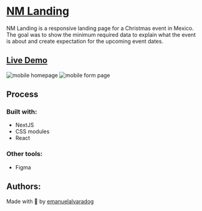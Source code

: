 # [NM Landing](https://www.navidadenlasmontanas.com/)
NM Landing is a responsive landing page for a Christmas event in Mexico. The goal was to show the minimum required data to explain what the event is about and create expectation for the upcoming event dates.

## [Live Demo](https://www.navidadenlasmontanas.com/)
![mobile homepage](https://lh3.googleusercontent.com/INOFcdP0L9Sf-99zK7nwFtd6uNWE2-CEMfeO7PFvdtKwcyNt4ZK-ZMfYq43yp8oAtLDpBy-Z15X6BdmlD5t2d3_MM81EBVRUv2Ij2QK-NlWy065wuyihAYnF0ia7povY2FZNH8j7l3Fj42n6Vsp3lJT_6_Ee3PwmE5wYSQHdwu7q3VVoSa76RYEtQR0vdOvet23YvTIptbLNs3gH_dOBNvVGqRrANweOCr0Ql6nyJ_JF4gVJHlx7edBQ8TCbLByqk_CAUENGn_BeUYpnUOLV5jHUt20KKm6YtIvdhyXRRNvJsa-5qvi_Q2PofAYvNFBYFavwFX_LGhnGrYZcROzYea1r1PGfVgvkow2TdA7fM-g42l9S8mjV7QmPLp-Zo3-mg8wLNVXa82R-cIarv8OKcfQHkvpvBPp4MMv42g2ikKcSNLqqSKJ91dFOK6tKcrKCspbI01Ju4E2YEB0oe8DXlCLXXJ9Sq3BTG5hSMhMe4ybcU9hrqc85AnpsulOFOcY5AbbwUgbR5XP_yVAoe8F_4e9Pr0f0DM2jO3rYa3Gi4OWABUyBN5Wp_aFPKR1jesMc0bxAPIUREt0wgikLZzHjWOn1LS8-UXLZ21X8bx1QbpeAuBajgul67je5lnmJteCv0bV10rX6BLgXyw81ahNVwWWwjG-3mrzVLCTBaN1cBYY-VVhbnD-W0fUDGM2hmjbC7BbX9hh1gUzHyY3RZ_QmzwA0bb45N4j-7LoRmtHuCrJECgOnNM3f5WMAv1JFqwnEc6XwQhxKixRwlZjybKtMmaRjAl175nATUvAZM8ivAbnJS4r7ICUUSaI0zwRrMgsAEB-ZCJ15f5J9oTWfFPf50_NARl9vvCasJCzvDuH9FxY=w198-h699-no?authuser=0)
![mobile form page](https://lh3.googleusercontent.com/SvWALMvp_-sxm2Xxm91E_T3T1YyGZdYhCdSq0axxIzybfL_34WQcIpn3GDDEvoFBkhvA_k7QZ55tt3xiILn1jiFbafGXG3wFQnKV-Jm9T_RprqRepqxnMPppo8syteisVGsMEOUFZ6NHfyJcNn9YhR-BmYK_1N4_CyItN0V3CPyHIHRs9ea3PdixYIrF-j4UxxnEk_ew-VCMi4Ne8_oMoXtc2x-k58bXcoye0z7JF800YHssC0VTDBMWOjCHyFVbUeRhLGhk1YLJ6q7hHAgfuAS2LyZhqoDFMZ8PMRN2SqM2Duft22kfPQF9F0TKsw6vVnh0dVK4lUBfIcwrLu5cqT4cN6HIYLH4W9dpqGAnnQwdtVkHky9KvMsdOZ5HUXTBd5tLCPcpd-RfH4wQT625VCKjx5WYtgeSr5P55YKZ-IkUd85d2OX3M9lifbxkG93KxA_4hheMb557BrLSn1_RAO9vB7vB8_K_KLubHDoJqNp9nDeL882_aOMZ2_dGs-DMExUbAT6K8dzZz6AbTwf-UpXaZpEJ6LMMDx3ObD8uw_MuVDv3kO1ZzPeDgyuVXzKhAyrwODspst3-lywhKsh6WoBwjiJckTvUus4CHgB7H5YnIw0SJ57h3Hc-ZnfbH7Veh1Xke8TZU0nqdTGuqwZQE-NwVEKxClV7gBUZawRo_jt1HaYpHKYJhtRN6sJr6WBq8UQ60Zcjyf2TewuL-AHbUBCIyy1Ptso4tkfJXm4gjnZZHzVtaP0UM8T4ws8cPsKrIGUo8K9ArYfAhBuGDX0x4_GKvmE8D-pH-s49OtHunA1YxFvPP-QgY-ZPojaOGuya-rk1TK-JZlEeNOhnj6QpgYE3gh_h8QQ-OO_IIop2bTg=w740-h699-no?authuser=0)

## Process
### Built with:
- NextJS
- CSS modules
- React
### Other tools:
- Figma

## Authors:
Made with 💜 by [emanuelalvaradog](https://github.com/emanuelalvaradog)
